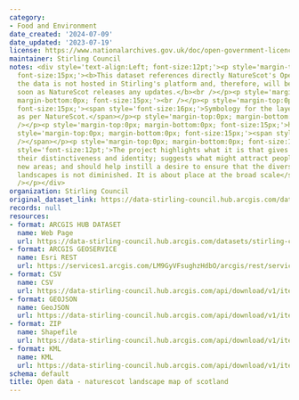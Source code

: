 ```yaml
---
category:
- Food and Environment
date_created: '2024-07-09'
date_updated: '2023-07-19'
license: https://www.nationalarchives.gov.uk/doc/open-government-licence/version/3/
maintainer: Stirling Council
notes: <div style='text-align:Left; font-size:12pt;'><p style='margin-top:0px; margin-bottom:0px;
  font-size:15px;'><b>This dataset references directly NatureScot's Open Data Hub,
  the data is not hosted in Stirling's platform and, therefore, will be updated as
  soon as NatureScot releases any updates.</b><br /></p><p style='margin-top:0px;
  margin-bottom:0px; font-size:15px;'><br /></p><p style='margin-top:0px; margin-bottom:0px;
  font-size:15px;'><span style='font-size:16px;'>Symbology for the layers published
  as per NatureScot.</span></p><p style='margin-top:0px; margin-bottom:0px; font-size:15px;'><br
  /></p><p style='margin-top:0px; margin-bottom:0px; font-size:15px;'>https://opendata.nature.scot/</p><p
  style='margin-top:0px; margin-bottom:0px; font-size:15px;'><span style='font-size:12pt;'><br
  /></span></p><p style='margin-top:0px; margin-bottom:0px; font-size:15px;'><span
  style='font-size:12pt;'>The project highlights what it is that gives familiar areas
  their distinctiveness and identity; suggests what might attract people to explore
  new areas; and should help instill a desire to ensure that the diversity of Scotland's
  landscapes is not diminished. It is about place at the broad scale</span><span style='font-size:12pt;'>.</span><br
  /></p></div>
organization: Stirling Council
original_dataset_link: https://data-stirling-council.hub.arcgis.com/datasets/stirling-council::open-data-naturescot-landscape-map-of-scotland
records: null
resources:
- format: ARCGIS HUB DATASET
  name: Web Page
  url: https://data-stirling-council.hub.arcgis.com/datasets/stirling-council::open-data-naturescot-landscape-map-of-scotland
- format: ARCGIS GEOSERVICE
  name: Esri REST
  url: https://services1.arcgis.com/LM9GyVFsughzHdbO/arcgis/rest/services/Landscape_Map_of_Scotland/FeatureServer/0
- format: CSV
  name: CSV
  url: https://data-stirling-council.hub.arcgis.com/api/download/v1/items/63dde7ec21ea4514b47dd09c8b3f06a3/csv?layers=0
- format: GEOJSON
  name: GeoJSON
  url: https://data-stirling-council.hub.arcgis.com/api/download/v1/items/63dde7ec21ea4514b47dd09c8b3f06a3/geojson?layers=0
- format: ZIP
  name: Shapefile
  url: https://data-stirling-council.hub.arcgis.com/api/download/v1/items/63dde7ec21ea4514b47dd09c8b3f06a3/shapefile?layers=0
- format: KML
  name: KML
  url: https://data-stirling-council.hub.arcgis.com/api/download/v1/items/63dde7ec21ea4514b47dd09c8b3f06a3/kml?layers=0
schema: default
title: Open data - naturescot landscape map of scotland
---
```


